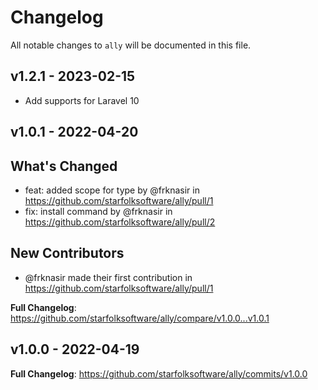 # Changelog

All notable changes to `ally` will be documented in this file.

## v1.2.1 - 2023-02-15

- Add supports for Laravel 10

## v1.0.1 - 2022-04-20

## What's Changed

- feat: added scope for type by @frknasir in https://github.com/starfolksoftware/ally/pull/1
- fix: install command by @frknasir in https://github.com/starfolksoftware/ally/pull/2

## New Contributors

- @frknasir made their first contribution in https://github.com/starfolksoftware/ally/pull/1

**Full Changelog**: https://github.com/starfolksoftware/ally/compare/v1.0.0...v1.0.1

## v1.0.0 - 2022-04-19

**Full Changelog**: https://github.com/starfolksoftware/ally/commits/v1.0.0
